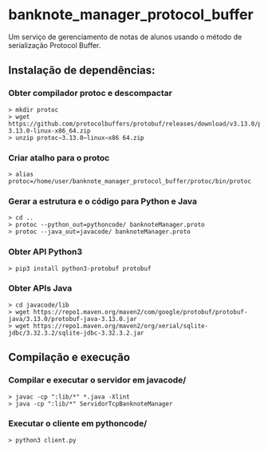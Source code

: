 # banknote_manager_protocol_buffer
Um serviço de gerenciamento de notas de alunos usando o método de serialização Protocol Buffer. 

## Instalação de dependências:

### Obter compilador protoc e descompactar
```
> mkdir protoc
> wget https://github.com/protocolbuffers/protobuf/releases/download/v3.13.0/protoc-3.13.0-linux-x86_64.zip
> unzip protoc−3.13.0−linux−x86 64.zip
```

### Criar atalho para o protoc
```
> alias protoc=/home/user/banknote_manager_protocol_buffer/protoc/bin/protoc
```

### Gerar a estrutura e o código para Python e Java
```
> cd ..
> protoc --python_out=pythoncode/ banknoteManager.proto
> protoc --java_out=javacode/ banknoteManager.proto
```

### Obter API Python3
```
> pip3 install python3-protobuf protobuf
```

### Obter APIs Java
```
> cd javacode/lib
> wget https://repo1.maven.org/maven2/com/google/protobuf/protobuf-java/3.13.0/protobuf-java-3.13.0.jar
> wget https://repo1.maven.org/maven2/org/xerial/sqlite-jdbc/3.32.3.2/sqlite-jdbc-3.32.3.2.jar
```

## Compilação e execução

### Compilar e executar o servidor em javacode/
```
> javac -cp ":lib/*" *.java -Xlint
> java -cp ":lib/*" ServidorTcpBanknoteManager
```

### Executar o cliente em pythoncode/
```
> python3 client.py
```